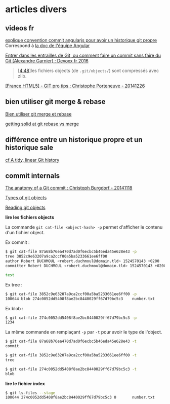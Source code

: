 # articles divers

## videos fr

[explique convention commit angularjs pour avoir un historique git propre](http://www.parleys.com/play/535a2846e4b03397a8eee892/chapter18/about)
Correspond à [la doc de l'équipe Angular](https://github.com/MarcLoupias/github_memo_repo/blob/master/angular/angular.commit-msg-convention.git.txt)

[Entrer dans les entrailles de Git, ou comment faire un commit sans faire du Git (Alexandre Garnier) : Devoxx fr 2016](https://www.youtube.com/watch?v=Hd_UpJPDlik&index=88&list=PLTbQvx84FrAS5clN9i8_LFUQxcMY7qXAO)

> [[4:48](https://youtu.be/Hd_UpJPDlik?list=PLTbQvx84FrAS5clN9i8_LFUQxcMY7qXAO&t=290)]les fichiers objects (de `.git/objects/`) sont compressés avec zlib.

[[France HTML5] - GIT pro tips : Christophe Porteneuve - 20141226](https://www.youtube.com/watch?v=OMg7LfSuSUU)

## bien utiliser git merge & rebase

[Bien utiliser git merge et rebase](http://www.git-attitude.fr/2014/05/04/bien-utiliser-git-merge-et-rebase/)

[getting solid at git rebase vs merge](https://medium.com/@porteneuve/getting-solid-at-git-rebase-vs-merge-4fa1a48c53aa)

## différence entre un historique propre et un historique sale

[cf A tidy, linear Git history](http://www.bitsnbites.eu/?p=221)

## commit internals

[The anatomy of a Git commit : Christoph Burgdorf - 20141118](https://blog.thoughtram.io/git/2014/11/18/the-anatomy-of-a-git-commit.html)

[Types of git objects](https://matthew-brett.github.io/curious-git/git_object_types.html)

[Reading git objects](https://matthew-brett.github.io/curious-git/reading_git_objects.html)

**lire les fichiers objects**

La commande `git cat-file <object-hash> -p` permet d'afficher le contenu d'un fichier object.

Ex commit : 

```bash
$ git cat-file 87a68b76ea470d7ad0f6ecbc5b46eda45e628e43 -p
tree 3852c9e63207a9ca2ccf00a5ba5233661ee6ff00
author Robert DUCHMOUL <robert.duchmoul@domain.tld> 1524570143 +0200
committer Robert DUCHMOUL <robert.duchmoul@domain.tld> 1524570143 +0200

test
```

Ex tree :

```bash
$ git cat-file 3852c9e63207a9ca2ccf00a5ba5233661ee6ff00 -p
100644 blob 274c0052dd5408f8ae2bc8440029ff67d79bc5c3    number.txt
```

Ex blob :

```bash
$ git cat-file 274c0052dd5408f8ae2bc8440029ff67d79bc5c3 -p
1234
```

La même commande en remplaçant `-p` par `-t` pour avoir le type de l'object.

```bash
$ git cat-file 87a68b76ea470d7ad0f6ecbc5b46eda45e628e43 -t
commit

$ git cat-file 3852c9e63207a9ca2ccf00a5ba5233661ee6ff00 -t
tree

$ git cat-file 274c0052dd5408f8ae2bc8440029ff67d79bc5c3 -t
blob
```

**lire le fichier index**

```bash
$ git ls-files --stage
100644 274c0052dd5408f8ae2bc8440029ff67d79bc5c3 0       number.txt
```

